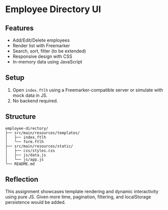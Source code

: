 # Employee Directory UI

## Features
- Add/Edit/Delete employees
- Render list with Freemarker
- Search, sort, filter (to be extended)
- Responsive design with CSS
- In-memory data using JavaScript

## Setup
1. Open `index.ftlh` using a Freemarker-compatible server or simulate with mock data in JS.
2. No backend required.

## Structure
```
employee-directory/
├── src/main/resources/templates/
│   ├── index.ftlh
│   └── form.ftlh
├── src/main/resources/static/
│   ├── css/styles.css
│   ├── js/data.js
│   └── js/app.js
└── README.md
```

## Reflection
This assignment showcases template rendering and dynamic interactivity using pure JS. Given more time, pagination, filtering, and localStorage persistence would be added.
